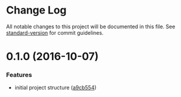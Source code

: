 # Change Log

All notable changes to this project will be documented in this file. See [standard-version](https://github.com/conventional-changelog/standard-version) for commit guidelines.

<a name="0.1.0"></a>
# 0.1.0 (2016-10-07)


### Features

* initial project structure ([a9cb554](https://github.com/patrickmichalina/modern-web-app-starter/commit/a9cb554))
